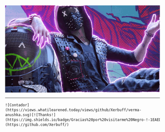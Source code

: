 <p align="center">
  
  <img src="game.gif">

</p>

 ---

<div>
  
    ![Contador](https://views.whatilearened.today/views/github/Xerbuff/verma-anushka.svg)[![Thanks!](https://img.shields.io/badge/Gracias%20por%20visitarme%20Negro-!-1EAEDB.svg)](https://github.com/Xerbuff/)

</div>
